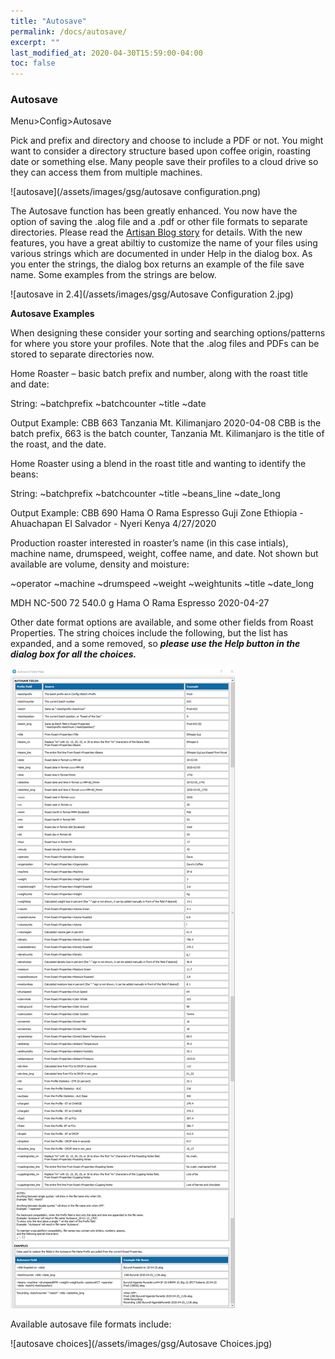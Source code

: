 ```yaml
---
title: "Autosave"
permalink: /docs/autosave/
excerpt: ""
last_modified_at: 2020-04-30T15:59:00-04:00
toc: false
---
```


### Autosave

Menu>Config>Autosave

Pick and prefix and directory and choose to include a PDF or not.  You might want to consider a directory structure based upon coffee origin, roasting date or something else.  Many people save their profiles to a cloud drive so they can access them from multiple machines.

![autosave](/assets/images/gsg/autosave configuration.png)

The Autosave function has been greatly enhanced.  You now have the option of saving the .alog file and a .pdf or other file formats to separate directories.  Please read the [Artisan Blog story](https://artisan-roasterscope.blogspot.com/2020/05/autosave-file-naming.html) for details. With the new features, you have a great abiltiy to customize the name of your files using various strings which are documented in under Help in the dialog box.  As you enter the strings, the dialog box returns an example of the file save name.  Some examples from the strings are below.  

![autosave in 2.4](/assets/images/gsg/Autosave Configuration 2.jpg)


**Autosave Examples**

When designing these consider your sorting and searching options/patterns for where you store your profiles.  Note that the .alog files and PDFs can be stored to separate directories now.  

Home Roaster – basic batch prefix and number, along with the roast title and date:

String: ~batchprefix ~batchcounter ~title ~date

Output Example: CBB 663 Tanzania Mt. Kilimanjaro 2020-04-08   CBB is the batch prefix, 663 is the batch counter, Tanzania Mt. Kilimanjaro is the title of the roast, and the date.    

Home Roaster using a blend in the roast title and wanting to identify the beans:

String: ~batchprefix ~batchcounter ~title ~beans_line  ~date_long

Output Example: CBB 690 Hama O Rama Espresso Guji Zone Ethiopia - Ahuachapan El Salvador - Nyeri Kenya 4/27/2020

Production roaster interested in roaster’s name (in this case intials), machine name, drumspeed, weight, coffee name, and date.  Not shown but available are volume, density and moisture:  

~operator ~machine ~drumspeed  ~weight ~weightunits ~title ~date_long

MDH NC-500 72  540.0 g Hama O Rama Espresso 2020-04-27

Other date format options are available, and some other fields from Roast Properties.  The string choices include the following, but the list has expanded, and a some removed, so ***please use the Help button in the dialog box for all the choices.***

![autosave fields](/assets/images/gsg/autosavechoicescomplete10-20.jpg)

Available autosave file formats include:

![autosave choices](/assets/images/gsg/Autosave Choices.jpg)


